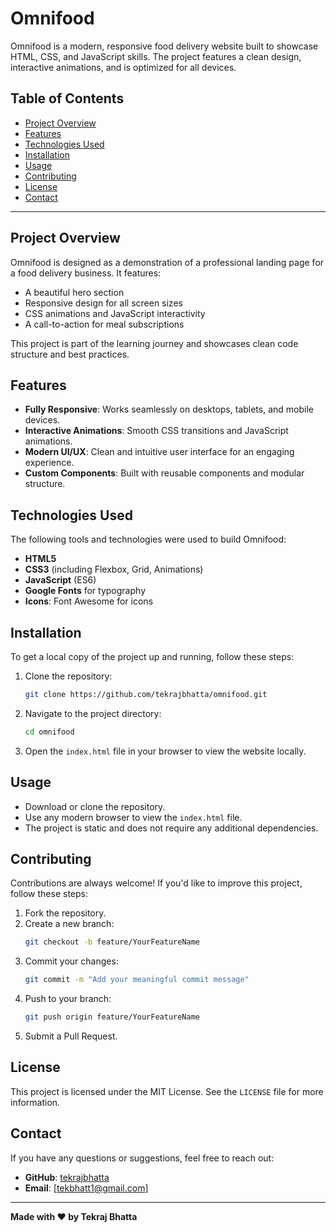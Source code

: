 # Omnifood

Omnifood is a modern, responsive food delivery website built to showcase HTML, CSS, and JavaScript skills. The project features a clean design, interactive animations, and is optimized for all devices.

## Table of Contents
- [Project Overview](#project-overview)
- [Features](#features)
- [Technologies Used](#technologies-used)
- [Installation](#installation)
- [Usage](#usage)
- [Contributing](#contributing)
- [License](#license)
- [Contact](#contact)

---

## Project Overview
Omnifood is designed as a demonstration of a professional landing page for a food delivery business. It features:
- A beautiful hero section
- Responsive design for all screen sizes
- CSS animations and JavaScript interactivity
- A call-to-action for meal subscriptions

This project is part of the learning journey and showcases clean code structure and best practices.

## Features
- **Fully Responsive**: Works seamlessly on desktops, tablets, and mobile devices.
- **Interactive Animations**: Smooth CSS transitions and JavaScript animations.
- **Modern UI/UX**: Clean and intuitive user interface for an engaging experience.
- **Custom Components**: Built with reusable components and modular structure.

## Technologies Used
The following tools and technologies were used to build Omnifood:
- **HTML5**
- **CSS3** (including Flexbox, Grid, Animations)
- **JavaScript** (ES6)
- **Google Fonts** for typography
- **Icons**: Font Awesome for icons

## Installation
To get a local copy of the project up and running, follow these steps:

1. Clone the repository:
   ```bash
   git clone https://github.com/tekrajbhatta/omnifood.git
   ```

2. Navigate to the project directory:
   ```bash
   cd omnifood
   ```

3. Open the `index.html` file in your browser to view the website locally.

## Usage
- Download or clone the repository.
- Use any modern browser to view the `index.html` file.
- The project is static and does not require any additional dependencies.

## Contributing
Contributions are always welcome! If you'd like to improve this project, follow these steps:
1. Fork the repository.
2. Create a new branch:
   ```bash
   git checkout -b feature/YourFeatureName
   ```
3. Commit your changes:
   ```bash
   git commit -m "Add your meaningful commit message"
   ```
4. Push to your branch:
   ```bash
   git push origin feature/YourFeatureName
   ```
5. Submit a Pull Request.

## License
This project is licensed under the MIT License. See the `LICENSE` file for more information.

## Contact
If you have any questions or suggestions, feel free to reach out:
- **GitHub**: [tekrajbhatta](https://github.com/tekrajbhatta)
- **Email**: [tekbhatt1@gmail.com]

---
**Made with ❤️ by Tekraj Bhatta**
